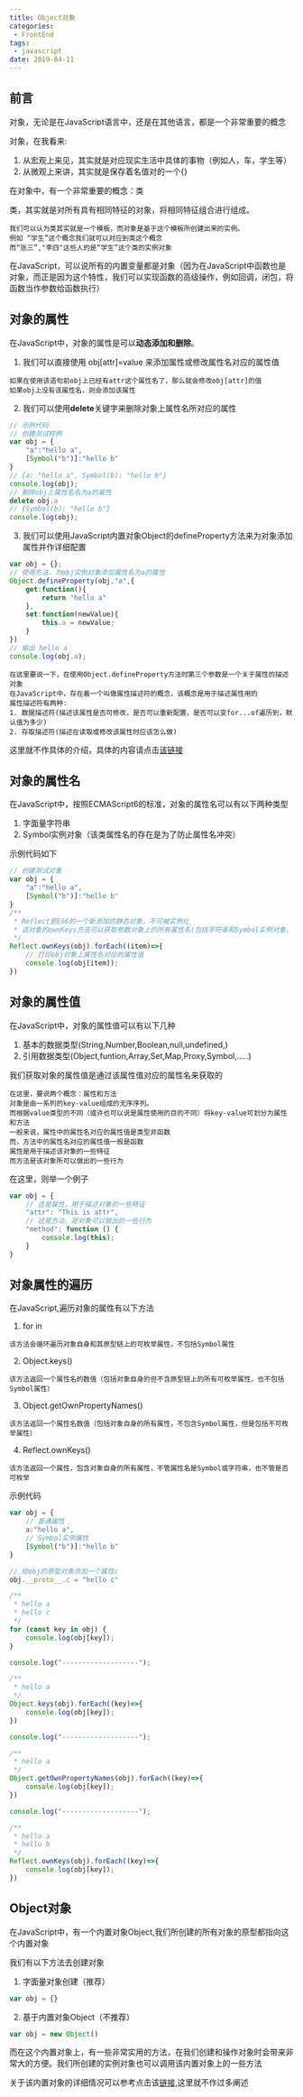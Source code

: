 ```yaml
---
title: Object对象
categories:
 - FrontEnd
tags:
 - javascript
date: 2019-04-11
---
```

## 前言

对象，无论是在JavaScript语言中，还是在其他语言，都是一个非常重要的概念

对象，在我看来:

1. 从宏观上来见，其实就是对应现实生活中具体的事物（例如人，车，学生等）
2. 从微观上来讲，其实就是保存着名值对的一个{}

在对象中，有一个非常重要的概念：类

类，其实就是对所有具有相同特征的对象，将相同特征组合进行组成。

```
我们可以认为类其实就是一个模板，而对象是基于这个模板所创建出来的实例。
例如 “学生”这个概念我们就可以对应到类这个概念
而“张三”,"李四"这些人的是“学生”这个类的实例对象
```

在JavaScript，可以说所有的内置变量都是对象（因为在JavaScript中函数也是对象，而正是因为这个特性，我们可以实现函数的高级操作，例如回调，闭包，将函数当作参数给函数执行）

## 对象的属性

在JavaScript中，对象的属性是可以**动态添加和删除**。

1. 我们可以直接使用 obj[attr]=value 来添加属性或修改属性名对应的属性值

```
如果在使用该语句前obj上已经有attr这个属性名了，那么就会修改obj[attr]的值
如果obj上没有该属性名，则会添加该属性
```

2. 我们可以使用**delete**关键字来删除对象上属性名所对应的属性

```js
// 示例代码
// 创建测试样例
var obj = {
    "a":"hello a",
    [Symbol("b")]:"hello b"
}
// {a: "hello a", Symbol(b): "hello b"}
console.log(obj);
// 删除obj上属性名名为a的属性
delete obj.a
// {Symbol(b): "hello b"}
console.log(obj);
```

3. 我们可以使用JavaScript内置对象Object的defineProperty方法来为对象添加属性并作详细配置

```js
var obj = {};
// 使用方法，为obj实例对象添加属性名为a的属性
Object.defineProperty(obj,"a",{
    get:function(){
        return "hello a"
    },
    set:function(newValue){
        this.a = newValue;
    }
})
// 输出 hello a
console.log(obj.a);
```

```
在这里要说一下，在使用Object.defineProperty方法时第三个参数是一个关于属性的描述对象
在JavaScript中，存在着一个叫做属性描述符的概念，该概念是用于描述属性用的
属性描述符有两种:
1. 数据描述符(描述该属性是否可修改，是否可以重新配置，是否可以变for...of遍历到，默认值为多少)
2. 存取描述符(描述在读取或修改该属性时应该怎么做)
```

这里就不作具体的介绍，具体的内容请点击[该链接](https://developer.mozilla.org/zh-CN/docs/Web/JavaScript/Reference/Global_Objects/Object/defineProperty)

## 对象的属性名

在JavaScript中，按照ECMAScript6的标准，对象的属性名可以有以下两种类型

1. 字面量字符串
2. Symbol实例对象（该类属性名的存在是为了防止属性名冲突）

示例代码如下

```js
// 创建测试对象
var obj = {
    "a":"hello a",
    [Symbol("b")]:"hello b"
}
/**
 * Reflect是ES6的一个新添加的静态对象，不可被实例化
 * 该对象的ownKeys方法可以获取参数对象上的所有属性名(包括字符串和Symbol实例对象，但不包括其原型链上的属性)
 */
Reflect.ownKeys(obj).forEach((item)=>{
    // 打印obj对象上属性名对应的属性值
    console.log(obj[item]);
})
```

## 对象的属性值

在JavaScript中，对象的属性值可以有以下几种

1. 基本的数据类型(String,Number,Boolean,null,undefined,)
2. 引用数据类型(Object,funtion,Array,Set,Map,Proxy,Symbol,.....)

我们获取对象的属性值是通过该属性值对应的属性名来获取的

```
在这里，要说两个概念：属性和方法
对象是由一系列的key-value组成的无序序列。
而根据value类型的不同（或许也可以说是属性使用的目的不同）将key-value可划分为属性和方法
一般来说，属性中的属性名对应的属性值是类型非函数
而，方法中的属性名对应的属性值一般是函数
属性是用于描述该对象的一些特征
而方法是该对象所可以做出的一些行为
```

在这里，则举一个例子

```js
var obj = {
    // 这是属性，用于描述对象的一些特征
    "attr": "This is attr",
    // 这是方法，是对象可以做出的一些行为
    "method": function () {
        console.log(this);
    }
}
```

## 对象属性的遍历

在JavaScript,遍历对象的属性有以下方法

1. for in 

```
该方法会循环遍历对象自身和其原型链上的可枚举属性，不包括Symbol属性
```

2. Object.keys()

```
该方法返回一个属性名的数值（包括对象自身的但不含原型链上的所有可枚举属性，也不包括Symbol属性）
```

3. Object.getOwnPropertyNames()

```
该方法返回一个属性名数值（包括对象自身的所有属性，不包含Symbol属性，但是包括不可枚举属性）
```

4. Reflect.ownKeys()

```
该方法返回一个属性，包含对象自身的所有属性，不管属性名是Symbol或字符串，也不管是否可枚举
```

示例代码

```js
var obj = {
    // 普通属性
    a:"hello a",
    // Symbol实例属性
    [Symbol("b")]:"hello b"
}

// 给obj的原型对象添加一个属性c
obj.__proto__.c = "hello c"

/**
 * hello a
 * hello c
 */
for (const key in obj) {
    console.log(obj[key]);
}

console.log("-------------------");

/**
 * hello a
 */
Object.keys(obj).forEach((key)=>{
    console.log(obj[key]);
})

console.log("-------------------");

/**
 * hello a
 */
Object.getOwnPropertyNames(obj).forEach((key)=>{
    console.log(obj[key]);
})

console.log("-------------------");

/**
 * hello a
 * hello b
 */
Reflect.ownKeys(obj).forEach((key)=>{
    console.log(obj[key]);
})
```

## Object对象

在JavaScript中，有一个内置对象Object,我们所创建的所有对象的原型都指向这个内置对象

我们有以下方法去创建对象

1. 字面量对象创建（推荐）

```js
var obj = {}
```

2. 基于内置对象Object（不推荐）

```js
var obj = new Object()
```

而在这个内置对象上，有一些非常实用的方法，在我们创建和操作对象时会带来非常大的方便。我们所创建的实例对象也可以调用该内置对象上的一些方法

关于该内置对象的详细情况可以参考点击该[链接](https://developer.mozilla.org/zh-CN/docs/Web/JavaScript/Reference/Global_Objects/Object),这里就不作过多阐述